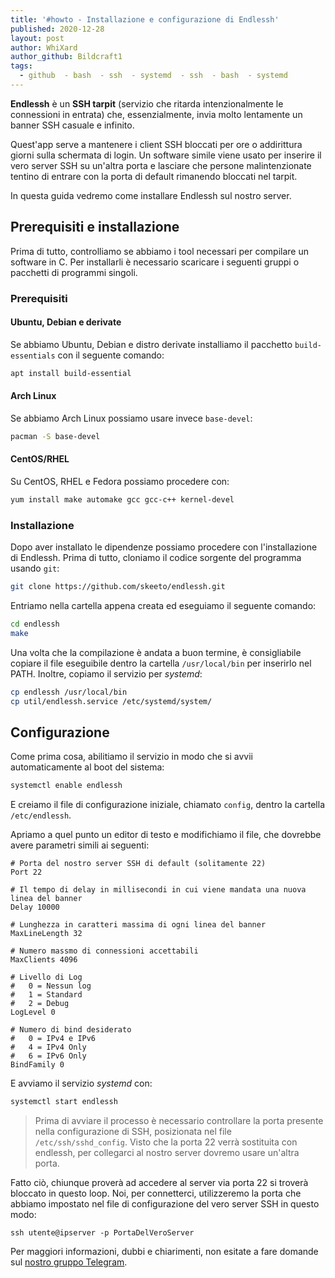 ```yaml
---
title: '#howto - Installazione e configurazione di Endlessh'
published: 2020-12-28
layout: post
author: WhiXard
author_github: Bildcraft1
tags:
  - github  - bash  - ssh  - systemd  - ssh  - bash  - systemd
---
```

**Endlessh** è un **SSH tarpit** (servizio che ritarda intenzionalmente le connessioni in entrata) che, essenzialmente, invia molto lentamente un banner SSH casuale e infinito.

Quest'app serve a mantenere i client SSH bloccati per ore o addirittura giorni sulla schermata di login. Un software simile viene usato per inserire il vero server SSH su un'altra porta e lasciare che persone malintenzionate tentino di entrare con la porta di default rimanendo bloccati nel tarpit.

In questa guida vedremo come installare Endlessh sul nostro server.

## Prerequisiti e installazione

Prima di tutto, controlliamo se abbiamo i tool necessari per compilare un software in C. Per installarli è necessario scaricare i seguenti gruppi o pacchetti di programmi singoli.

### Prerequisiti

#### Ubuntu, Debian e derivate

Se abbiamo Ubuntu, Debian e distro derivate installiamo il pacchetto `build-essentials` con il seguente comando:

```bash
apt install build-essential
```

#### Arch Linux

Se abbiamo Arch Linux possiamo usare invece `base-devel`:
```bash
pacman -S base-devel
```

#### CentOS/RHEL

Su CentOS, RHEL e Fedora possiamo procedere con:

```bash
yum install make automake gcc gcc-c++ kernel-devel
```

### Installazione

Dopo aver installato le dipendenze possiamo procedere con l'installazione di Endlessh. Prima di tutto, cloniamo il codice sorgente del programma usando `git`:

```bash
git clone https://github.com/skeeto/endlessh.git
```

Entriamo nella cartella appena creata ed eseguiamo il seguente comando:

```bash
cd endlessh
make
```

Una volta che la compilazione è andata a buon termine, è consigliabile copiare il file eseguibile dentro la cartella `/usr/local/bin` per inserirlo nel PATH. Inoltre, copiamo il servizio per *systemd*:

```bash
cp endlessh /usr/local/bin
cp util/endlessh.service /etc/systemd/system/
```

## Configurazione

Come prima cosa, abilitiamo il servizio in modo che si avvii automaticamente al boot del sistema:

```bash
systemctl enable endlessh
```

E creiamo il file di configurazione iniziale, chiamato `config`, dentro la cartella `/etc/endlessh`.

Apriamo a quel punto un editor di testo e modifichiamo il file, che dovrebbe avere parametri simili ai seguenti:

```config
# Porta del nostro server SSH di default (solitamente 22)
Port 22

# Il tempo di delay in millisecondi in cui viene mandata una nuova linea del banner
Delay 10000

# Lunghezza in caratteri massima di ogni linea del banner
MaxLineLength 32

# Numero massmo di connessioni accettabili
MaxClients 4096

# Livello di Log
#   0 = Nessun log
#   1 = Standard
#   2 = Debug
LogLevel 0

# Numero di bind desiderato
#   0 = IPv4 e IPv6
#   4 = IPv4 Only
#   6 = IPv6 Only
BindFamily 0
```

E avviamo il servizio *systemd* con:

```bash
systemctl start endlessh
```

> Prima di avviare il processo è necessario controllare la porta presente nella configurazione di SSH, posizionata nel file `/etc/ssh/sshd_config`. Visto che la porta 22 verrà sostituita con endlessh, per collegarci al nostro server dovremo usare un'altra porta.

Fatto ciò, chiunque proverà ad accedere al server via porta 22 si troverà bloccato in questo loop. Noi, per connetterci, utilizzeremo la porta che abbiamo impostato nel file di configurazione del vero server SSH in questo modo:

```ssh
ssh utente@ipserver -p PortaDelVeroServer
```

Per maggiori informazioni, dubbi e chiarimenti, non esitate a fare domande sul <a href="https://t.me/linuxpeople">nostro gruppo Telegram</a>.